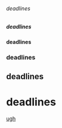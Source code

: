 ###### deadlines
##### deadlines
#### deadlines
### deadlines
## deadlines
# deadlines
[ugh](https://www.twitter.com)
